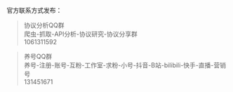 官方联系方式发布：

>协议分析QQ群  
 爬虫-抓取-API分析-协议研究-协议分享群  
 1061311592  

>养号QQ群    
 养号-注册-账号-互粉-工作室-求粉-小号-抖音-B站-bilibili-快手-直播-营销号  
 131451671
